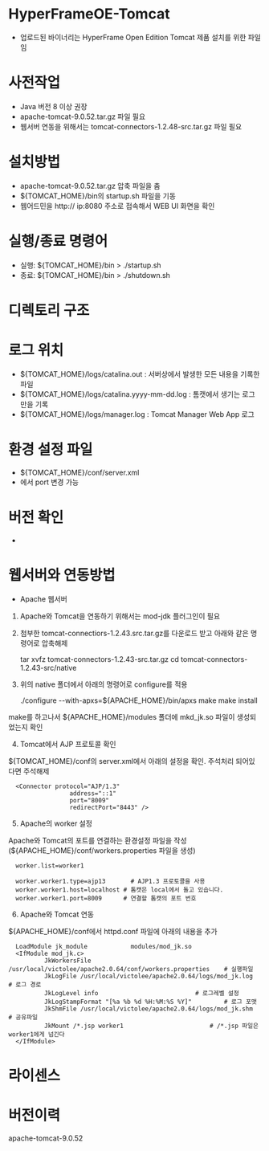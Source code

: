 # HyperFrameOE-Tomcat

- 업로드된 바이너리는 HyperFrame Open Edition Tomcat 제품 설치를 위한 파일임

# 사전작업

- Java 버전 8 이상 권장
- apache-tomcat-9.0.52.tar.gz 파일 필요
- 웹서버 연동을 위해서는 tomcat-connectors-1.2.48-src.tar.gz 파일 필요

# 설치방법

- apache-tomcat-9.0.52.tar.gz 압축 파일을 춤
- ${TOMCAT_HOME}/bin의 startup.sh 파일을 기동
- 웹어드민을 http:// ip:8080 주소로 접속해서 WEB UI 화면을 확인

# 실행/종료 명령어

- 실행: ${TOMCAT_HOME}/bin > ./startup.sh
- 종료: ${TOMCAT_HOME}/bin > ./shutdown.sh 

# 디렉토리 구조

# 로그 위치 

- ${TOMCAT_HOME}/logs/catalina.out : 서버상에서 발생한 모든 내용을 기록한 파일
- ${TOMCAT_HOME}/logs/catalina.yyyy-mm-dd.log : 톰캣에서 생기는 로그만을 기록
- ${TOMCAT_HOME}/logs/manager.log : Tomcat Manager Web App 로그

# 환경 설정 파일

- ${TOMCAT_HOME}/conf/server.xml
- <Connector port="8080" protocol="HTTP/1.1" connectionTimeout="20000" redirectPort="8443" /> 에서 port 변경 가능

# 버전 확인
- 

# 웹서버와 연동방법

- Apache 웹서버

1. Apache와 Tomcat을 연동하기 위해서는 mod-jdk 플러그인이 필요
2. 첨부한 tomcat-connectiors-1.2.43.src.tar.gz를 다운로드 받고 아래와 같은 명령어로 압축해제

      tar xvfz tomcat-connectors-1.2.43-src.tar.gz
      cd tomcat-connectors-1.2.43-src/native

3. 위의 native 폴더에서 아래의 명령어로 configure를 적용

      ./configure --with-apxs=${APACHE_HOME}/bin/apxs
      make
      make install

make를 하고나서 ${APACHE_HOME}/modules 폴더에 mkd_jk.so 파일이 생성되었는지 확인

4. Tomcat에서 AJP 프로토콜 확인

${TOMCAT_HOME}/conf의 server.xml에서 아래의 설정을 확인. 주석처리 되어있다면 주석해제

      <Connector protocol="AJP/1.3"
                     address="::1"
                     port="8009"
                     redirectPort="8443" />

5. Apache의 worker 설정

Apache와 Tomcat의 포트를 연결하는 환경설정 파일을 작성 (${APACHE_HOME}/conf/workers.properties 파일을 생성)


      worker.list=worker1

      worker.worker1.type=ajp13		  # AJP1.3 프로토콜을 사용
      worker.worker1.host=localhost	# 톰캣은 local에서 돌고 있습니다.
      worker.worker1.port=8009	  	# 연결할 톰캣의 포트 번호

6. Apache와 Tomcat 연동

${APACHE_HOME}/conf에서 httpd.conf 파일에 아래의 내용을 추가

      LoadModule jk_module            modules/mod_jk.so
      <IfModule mod_jk.c>
              JkWorkersFile /usr/local/victolee/apache2.0.64/conf/workers.properties	# 실행파일
              JkLogFile /usr/local/victolee/apache2.0.64/logs/mod_jk.log			# 로그 경로
              JkLogLevel info							# 로그레벨 설정
              JkLogStampFormat "[%a %b %d %H:%M:%S %Y]"			# 로그 포맷
              JkShmFile /usr/local/victolee/apache2.0.64/logs/mod_jk.shm		# 공유파일
              JkMount /*.jsp worker1						# /*.jsp 파일은 worker1에게 넘긴다         
      </IfModule>




# 라이센스

# 버전이력

apache-tomcat-9.0.52
